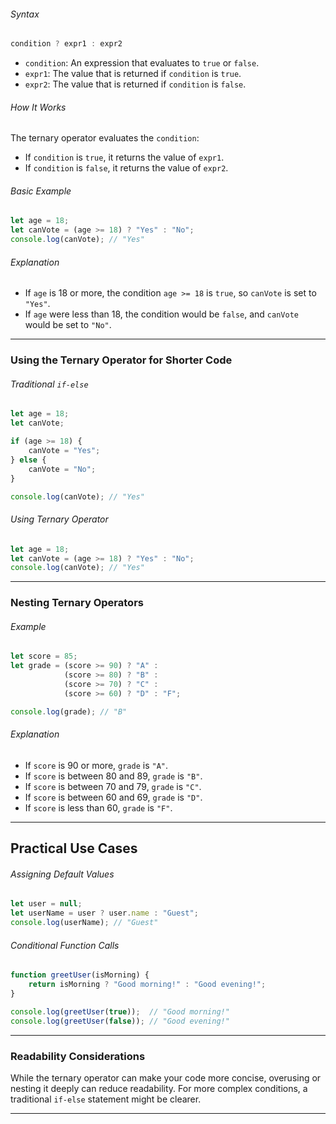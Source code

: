 ###### Syntax
```javascript
condition ? expr1 : expr2
```
- `condition`: An expression that evaluates to `true` or `false`.
- `expr1`: The value that is returned if `condition` is `true`.
- `expr2`: The value that is returned if `condition` is `false`.
###### How It Works
The ternary operator evaluates the `condition`:
- If `condition` is `true`, it returns the value of `expr1`.
- If `condition` is `false`, it returns the value of `expr2`.

###### Basic Example
```javascript
let age = 18;
let canVote = (age >= 18) ? "Yes" : "No";
console.log(canVote); // "Yes"
```
###### Explanation
-  If `age` is 18 or more, the condition `age >= 18` is `true`, so `canVote` is set to `"Yes"`.
- If `age` were less than 18, the condition would be `false`, and `canVote` would be set to `"No"`.

---

### Using the Ternary Operator for Shorter Code
###### Traditional `if-else`
```javascript
let age = 18;
let canVote;

if (age >= 18) {
    canVote = "Yes";
} else {
    canVote = "No";
}

console.log(canVote); // "Yes"
```
###### Using Ternary Operator
```javascript
let age = 18;
let canVote = (age >= 18) ? "Yes" : "No";
console.log(canVote); // "Yes"
```

---

### Nesting Ternary Operators

###### Example
```javascript
let score = 85;
let grade = (score >= 90) ? "A" :
            (score >= 80) ? "B" :
            (score >= 70) ? "C" :
            (score >= 60) ? "D" : "F";

console.log(grade); // "B"
```
###### Explanation
- If `score` is 90 or more, `grade` is `"A"`.
- If `score` is between 80 and 89, `grade` is `"B"`.
- If `score` is between 70 and 79, `grade` is `"C"`.
- If `score` is between 60 and 69, `grade` is `"D"`.
- If `score` is less than 60, `grade` is `"F"`.

---

## Practical Use Cases
###### Assigning Default Values
```javascript
let user = null;
let userName = user ? user.name : "Guest";
console.log(userName); // "Guest"
```

###### Conditional Function Calls
```javascript
function greetUser(isMorning) {
    return isMorning ? "Good morning!" : "Good evening!";
}

console.log(greetUser(true));  // "Good morning!"
console.log(greetUser(false)); // "Good evening!"
```

----
### Readability Considerations
While the ternary operator can make your code more concise, overusing or nesting it deeply can reduce readability. For more complex conditions, a traditional `if-else` statement might be clearer.

---

